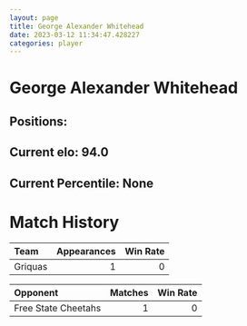 ```yaml
---  
layout: page  
title: George Alexander Whitehead  
date: 2023-03-12 11:34:47.428227  
categories: player  
---
```

# George Alexander Whitehead

## Positions: 

## Current elo: 94.0

## Current Percentile: None

# Match History


| Team    |   Appearances |   Win Rate |
|:--------|--------------:|-----------:|
| Griquas |             1 |          0 |

| Opponent            |   Matches |   Win Rate |
|:--------------------|----------:|-----------:|
| Free State Cheetahs |         1 |          0 |